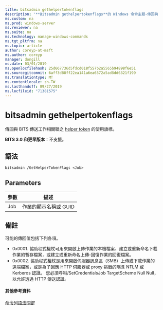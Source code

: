 ```yaml
---
title: bitsadmin gethelpertokenflags
description: '**Bitsadmin gethelpertokenflags**的 Windows 命令主題-傳回與 BITS 傳送工作相關聯的協助程式權杖的使用方式旗標。'
ms.custom: na
ms.prod: windows-server
ms.reviewer: na
ms.suite: na
ms.technology: manage-windows-commands
ms.tgt_pltfrm: na
ms.topic: article
author: coreyp-at-msft
ms.author: coreyp
manager: dongill
ms.date: 03/01/2019
ms.openlocfilehash: 25d667736d5fdcd018f557b2a5565b94898f6e51
ms.sourcegitcommit: 6aff3d88ff22ea141a6ea6572a5ad8dd6321f199
ms.translationtype: MT
ms.contentlocale: zh-TW
ms.lasthandoff: 09/27/2019
ms.locfileid: "71381575"
---
```

# <a name="bitsadmin-gethelpertokenflags"></a>bitsadmin gethelpertokenflags

傳回與 BITS 傳送工作相關聯之 [helper token](/windows/desktop/bits/helper-tokens-for-bits-transfer-jobs) 的使用旗標。

**BITS 3.0 和更早版本**：不支援。

## <a name="syntax"></a>語法

```
bitsadmin /GetHelperTokenFlags <Job>
```

## <a name="parameters"></a>Parameters

|參數|描述|
|---------|-----------|
|Job|作業的顯示名稱或 GUID|

## <a name="remarks"></a>備註

可能的傳回值包括下列各項。

- 0x0001. 協助程式權杖可用來開啟上傳作業的本機檔案、建立或重新命名下載作業的暫存檔案，或建立或重新命名上傳-回復作業的回復檔案。
- 0x0002. 協助程式權杖是用來開啟伺服器訊息區（SMB）上傳或下載作業的遠端檔案，或是為了回應 HTTP 伺服器或 proxy 挑戰的隱含 NTLM 或 Kerberos 認證。 您必須呼叫/SetCredentialsJob TargetScheme Null Null，以允許透過 HTTP 傳送認證。

#### <a name="additional-references"></a>其他參考資料

[命令列語法關鍵](command-line-syntax-key.md)
